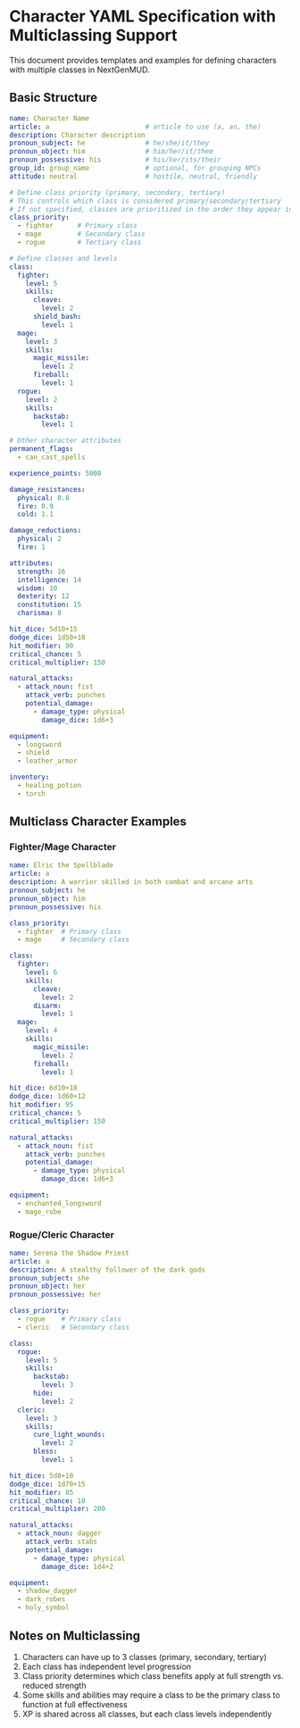 # Character YAML Specification with Multiclassing Support

This document provides templates and examples for defining characters with multiple classes in NextGenMUD.

## Basic Structure

```yaml
name: Character Name
article: a                        # article to use (a, an, the)
description: Character description
pronoun_subject: he               # he/she/it/they
pronoun_object: him               # him/her/it/them  
pronoun_possessive: his           # his/her/its/their
group_id: group_name              # optional, for grouping NPCs
attitude: neutral                 # hostile, neutral, friendly

# Define class priority (primary, secondary, tertiary)
# This controls which class is considered primary/secondary/tertiary
# If not specified, classes are prioritized in the order they appear in the 'class' section
class_priority:
  - fighter      # Primary class
  - mage         # Secondary class
  - rogue        # Tertiary class

# Define classes and levels
class:
  fighter:
    level: 5
    skills:
      cleave:
        level: 2
      shield_bash:
        level: 1
  mage:
    level: 3
    skills:
      magic_missile:
        level: 2
      fireball:
        level: 1
  rogue:
    level: 2
    skills:
      backstab:
        level: 1

# Other character attributes
permanent_flags:
  - can_cast_spells

experience_points: 5000

damage_resistances:
  physical: 0.8
  fire: 0.9
  cold: 1.1

damage_reductions:
  physical: 2
  fire: 1

attributes:
  strength: 16
  intelligence: 14
  wisdom: 10
  dexterity: 12
  constitution: 15
  charisma: 8

hit_dice: 5d10+15
dodge_dice: 1d50+10
hit_modifier: 90
critical_chance: 5
critical_multiplier: 150

natural_attacks:
  - attack_noun: fist
    attack_verb: punches
    potential_damage:
      - damage_type: physical
        damage_dice: 1d6+3

equipment:
  - longsword
  - shield
  - leather_armor

inventory:
  - healing_potion
  - torch
```

## Multiclass Character Examples

### Fighter/Mage Character

```yaml
name: Elric the Spellblade
article: a
description: A warrior skilled in both combat and arcane arts
pronoun_subject: he
pronoun_object: him
pronoun_possessive: his

class_priority:
  - fighter  # Primary class
  - mage     # Secondary class

class:
  fighter:
    level: 6
    skills:
      cleave:
        level: 2
      disarm:
        level: 1
  mage:
    level: 4
    skills:
      magic_missile:
        level: 2
      fireball:
        level: 1

hit_dice: 6d10+18
dodge_dice: 1d60+12
hit_modifier: 95
critical_chance: 5
critical_multiplier: 150

natural_attacks:
  - attack_noun: fist
    attack_verb: punches
    potential_damage:
      - damage_type: physical
        damage_dice: 1d6+3

equipment:
  - enchanted_longsword
  - mage_robe
```

### Rogue/Cleric Character

```yaml
name: Serena the Shadow Priest
article: a
description: A stealthy follower of the dark gods
pronoun_subject: she
pronoun_object: her
pronoun_possessive: her

class_priority:
  - rogue    # Primary class
  - cleric   # Secondary class

class:
  rogue:
    level: 5
    skills:
      backstab:
        level: 3
      hide:
        level: 2
  cleric:
    level: 3
    skills:
      cure_light_wounds:
        level: 2
      bless:
        level: 1

hit_dice: 5d8+10
dodge_dice: 1d70+15
hit_modifier: 85
critical_chance: 10
critical_multiplier: 200

natural_attacks:
  - attack_noun: dagger
    attack_verb: stabs
    potential_damage:
      - damage_type: physical
        damage_dice: 1d4+2

equipment:
  - shadow_dagger
  - dark_robes
  - holy_symbol
```

## Notes on Multiclassing

1. Characters can have up to 3 classes (primary, secondary, tertiary)
2. Each class has independent level progression
3. Class priority determines which class benefits apply at full strength vs. reduced strength
4. Some skills and abilities may require a class to be the primary class to function at full effectiveness
5. XP is shared across all classes, but each class levels independently 